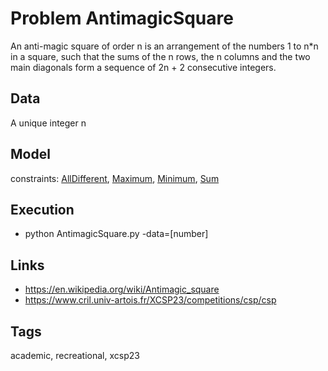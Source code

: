 # Problem AntimagicSquare

An anti-magic square of order n is an arrangement of the numbers 1 to n*n in a square,
such that the sums of the n rows, the n columns and the two main diagonals form a sequence
of 2n + 2 consecutive integers.

## Data
  A unique integer n

## Model
  constraints: [AllDifferent](http://pycsp.org/documentation/constraints/AllDifferent), [Maximum](http://pycsp.org/documentation/constraints/Maximum), [Minimum](http://pycsp.org/documentation/constraints/Minimum), [Sum](http://pycsp.org/documentation/constraints/Sum)

## Execution
  - python AntimagicSquare.py -data=[number]

## Links
  - https://en.wikipedia.org/wiki/Antimagic_square
  - https://www.cril.univ-artois.fr/XCSP23/competitions/csp/csp

## Tags
  academic, recreational, xcsp23
